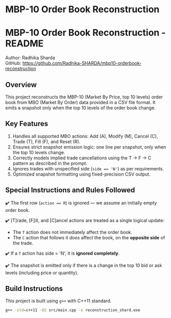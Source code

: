 # MBP-10 Order Book Reconstruction

MBP-10 Order Book Reconstruction - README
==========================================

Author: Radhika Sharda  
GitHub: https://github.com/Radhika-SHARDA/mbp10-orderbook-reconstruction

Overview
--------
This project reconstructs the MBP-10 (Market By Price, top 10 levels) order book from MBO (Market By Order) data provided in a CSV file format. It emits a snapshot only when the top 10 levels of the order book change.

Key Features
------------
1. Handles all supported MBO actions: Add (A), Modify (M), Cancel (C), Trade (T), Fill (F), and Reset (R).
2. Ensures strict snapshot emission logic: one line per snapshot, only when the top 10 levels change.
3. Correctly models implied trade cancellations using the T → F → C pattern as described in the prompt.
4. Ignores trades with unspecified side (`side == 'N'`) as per requirements.
5. Optimized snapshot formatting using fixed-precision CSV output.

Special Instructions and Rules Followed
---------------------------------------
✔️ The first row (`action == R`) is ignored — we assume an initially empty order book.

✔️ [T]rade, [F]ill, and [C]ancel actions are treated as a single logical update:
   - The `T` action does not immediately affect the order book.
   - The `C` action that follows it *does* affect the book, on the **opposite side** of the trade.

✔️ If a `T` action has side = 'N', it is **ignored completely**.

✔️ The snapshot is emitted only if there is a change in the top 10 bid or ask levels (including price or quantity).

Build Instructions
------------------
This project is built using `g++` with C++11 standard.

```bash
g++ -std=c++11 -O2 src/main.cpp -o reconstruction_shard.exe
